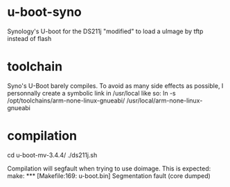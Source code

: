 # u-boot-syno
Synology's U-boot for the DS211j "modified" to load a uImage by tftp instead of flash

# toolchain
Syno's U-Boot barely compiles. To avoid as many side effects as possible, I personnally create a symbolic link in /usr/local like so:
ln -s /opt/toolchains/arm-none-linux-gnueabi/ /usr/local/arm-none-linux-gnueabi

# compilation
cd u-boot-mv-3.4.4/
./ds211j.sh

Compilation will segfault when trying to use doimage. This is expected:
make: *** [Makefile:169: u-boot.bin] Segmentation fault (core dumped)

